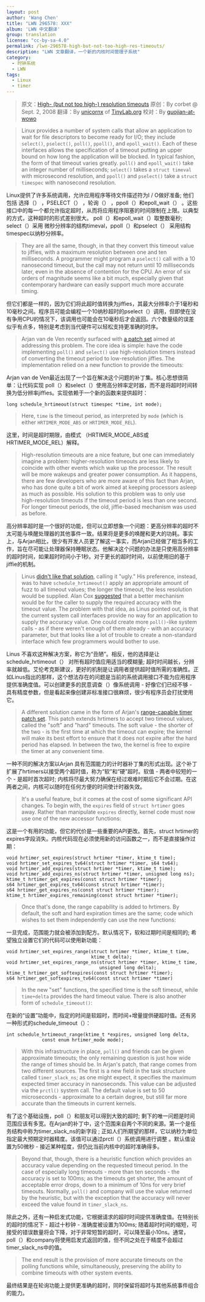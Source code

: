 ```yaml
---
layout: post
author: 'Wang Chen'
title: "LWN 296578: XXX"
album: 'LWN 中文翻译'
group: translation
license: "cc-by-sa-4.0"
permalink: /lwn-296578-high-but-not-too-high-res-timeouts/
description: "LWN 文章翻译，一个新的内核时间管理子系统"
category:
  - 时钟系统
  - LWN
tags:
  - Linux
  - timer
---
```


> 原文：[High- (but not too high-) resolution timeouts](https://lwn.net/Articles/296578/)
> 原创：By corbet @ Sept. 2, 2008
> 翻译：By [unicornx](https://github.com/unicornx) of [TinyLab.org][1]
> 校对：By [guojian-at-wowo](https://github.com/guojian-at-wowo)

> Linux provides a number of system calls that allow an application to wait for file descriptors to become ready for I/O; they include `select()`, `pselect()`, `poll()`, `ppoll()`, and `epoll_wait()`. Each of these interfaces allows the specification of a timeout putting an upper bound on how long the application will be blocked. In typical fashion, the form of that timeout varies greatly. `poll()` and `epoll_wait()` take an integer number of milliseconds; `select()` takes a `struct timeval` with microsecond resolution, and `ppoll()` and `pselect()` take a `struct timespec` with nanosecond resolution.

Linux提供了许多系统调用，允许应用程序等待文件描述符为I / O做好准备; 他们包括 选择（） ，PSELECT（） ，轮询（） ，ppoll（）和epoll_wait（） 。这些接口中的每一个都允许指定超时，从而将应用程序阻塞的时间限制在上限。以典型的方式，这种超时的形式差别很大。 poll（）和epoll_wait（）取整数毫秒; select（）采用 微秒分辨率的结构timeval，ppoll（）和pselect（） 采用结构timespec以纳秒分辨率。

> They are all the same, though, in that they convert this timeout value to jiffies, with a maximum resolution between one and ten milliseconds. A programmer might program a `pselect()` call with a 10 nanosecond timeout, but the call may not return until 10 milliseconds later, even in the absence of contention for the CPU. An error of six orders of magnitude seems like a bit much, especially given that contemporary hardware can easily support much more accurate timing.

但它们都是一样的，因为它们将此超时值转换为jiffies，其最大分辨率介于1毫秒和10毫秒之间。程序员可能会编程一个10纳秒超时的pselect（）调用，但即使在没有争用CPU的情况下，该调用也可能会在10毫秒后才会返回。六个数量级的误差似乎有点多，特别是考虑到当代硬件可以轻松支持更准确的时序。

> Arjan van de Ven recently surfaced with [a patch set](http://lwn.net/Articles/296398/) aimed at addressing this problem. The core idea is simple: have the code implementing `poll()` and `select()` use high-resolution timers instead of converting the timeout period to low-resolution jiffies. The implementation relied on a new function to provide the timeouts:

Arjan van de Ven最近出现了一个旨在解决这个问题的补丁集。核心思想很简单：让代码实现 poll（）和select（）使用高分辨率定时器，而不是将超时时间转换为低分辨率jiffies。实现依赖于一个新的函数来提供超时：

    long schedule_hrtimeout(struct timespec *time, int mode);

> Here, `time` is the timeout period, as interpreted by `mode` (which is either `HRTIMER_MODE_ABS` or `HRTIMER_MODE_REL`).

这里，时间是超时期限，由模式 （HRTIMER_MODE_ABS或HRTIMER_MODE_REL）解释。

> High-resolution timeouts are a nice feature, but one can immediately imagine a problem: higher-resolution timeouts are less likely to coincide with other events which wake up the processor. The result will be more wakeups and greater power consumption. As it happens, there are few developers who are more aware of this fact than Arjan, who has done quite a bit of work aimed at keeping processors asleep as much as possible. His solution to this problem was to only use high-resolution timeouts if the timeout period is less than one second. For longer timeout periods, the old, jiffie-based mechanism was used as before.

高分辨率超时是一个很好的功能，但可以立即想象一个问题：更高分辨率的超时不太可能与唤醒处理器的其他事件一致。结果将是更多的唤醒和更大的功耗。事实上，与Arjan相比，很少有开发人员更了解这一事实，而Arjan已经做了相当多的工作，旨在尽可能让处理器保持睡眠状态。他解决这个问题的办法是只使用高分辨率的超时时间，如果超时时间小于1秒。对于更长的超时时间，以前使用旧的基于jiffie的机制。

> Linus [didn't like that solution](https://lwn.net/Articles/296581/), calling it "ugly." His preference, instead, was to have `schedule_hrtimeout()` apply an appropriate amount of fuzz to all timeout values; the longer the timeout, the less resolution would be supplied. Alan Cox [suggested](https://lwn.net/Articles/296585/) that a better mechanism would be for the caller to supply the required accuracy with the timeout value. The problem with that idea, as Linus pointed out, is that the current system call interfaces provide no way for an application to supply the accuracy value. One could create more `poll()`-like system calls - as if there weren't enough of them already - with an accuracy parameter, but that looks like a lot of trouble to create a non-standard interface which few programmers would bother to use.

Linus 不喜欢这种解决方案，称它为“丑陋”。相反，他的选择是让schedule_hrtimeout（） 对所有超时值应用适当的模糊量; 超时时间越长，分辨率就越低。艾伦考克斯建议，更好的机制是让调用者提供超时值所需的准确性。正如Linus指出的那样，这个想法存在的问题是当前的系统调用接口不能为应用程序提供准确度值。可以创建更多的民意调查（）像系统调用 - 好像它们已经不够 - 具有精度参数，但是看起来像创建非标准接口很麻烦，很少有程序员会打扰使用它。

> A different solution came in the form of Arjan's [range-capable timer patch set](http://lwn.net/Articles/296548/). This patch extends hrtimers to accept two timeout values, called the "soft" and "hard" timeouts. The soft value - the shorter of the two - is the first time at which the timeout can expire; the kernel will make its best effort to ensure that it does not expire after the hard period has elapsed. In between the two, the kernel is free to expire the timer at any convenient time.

一种不同的解决方案以Arjan 具有范围能力的计时器补丁集的形式出现。这个补丁扩展了hrtimers以接受两个超时值，称为“软”和“硬”超时。软值 - 两者中较短的一个 - 是超时首次超时; 内核将尽最大努力确保在经过艰难时期后它不会过期。在这两者之间，内核可以随时在任何方便的时间使计时器失效。

> It's a useful feature, but it comes at the cost of some significant API changes. To begin with, the `expires` field of `struct hrtimer` goes away. Rather than manipulate `expires` directly, kernel code must now use one of the new accessor functions:

这是一个有用的功能，但它的代价是一些重要的API更改。首先，struct hrtimer的expires字段消失。内核代码现在必须使用新的访问函数之一，而不是直接操作过期：

    void hrtimer_set_expires(struct hrtimer *timer, ktime_t time);
    void hrtimer_set_expires_tv64(struct hrtimer *timer, s64 tv64);
    void hrtimer_add_expires(struct hrtimer *timer, ktime_t time);
    void hrtimer_add_expires_ns(struct hrtimer *timer, unsigned long ns);
    ktime_t hrtimer_get_expires(const struct hrtimer *timer);
    s64 hrtimer_get_expires_tv64(const struct hrtimer *timer);
    s64 hrtimer_get_expires_ns(const struct hrtimer *timer);
    ktime_t hrtimer_expires_remaining(const struct hrtimer *timer);

> Once that's done, the range capability is added to hrtimers. By default, the soft and hard expiration times are the same; code which wishes to set them independently can use the new functions:

一旦完成，范围能力就会被添加到配方。默认情况下，软和过期时间是相同的; 希望独立设置它们的代码可以使用新功能：

    void hrtimer_set_expires_range(struct hrtimer *timer, ktime_t time, 
                                   ktime_t delta);
    void hrtimer_set_expires_range_ns(struct hrtimer *timer, ktime_t time,
                                      unsigned long delta);
    ktime_t hrtimer_get_softexpires(const struct hrtimer *timer);
    s64 hrtimer_get_softexpires_tv64(const struct hrtimer *timer)

> In the new "set" functions, the specified time is the soft timeout, while `time+delta` provides the hard timeout value. There is also another form of `schedule_timeout()`:

在新的“设置”功能中，指定的时间是软超时，而时间+增量提供硬超时值。还有另一种形式的schedule_timeout（）：

    int schedule_hrtimeout_range(ktime_t *expires, unsigned long delta,
				 const enum hrtimer_mode mode);

> With this infrastructure in place, `poll()` and friends can be given approximate timeouts; the only remaining question is just how wide the range of times should be. In Arjan's patch, that range comes from two different sources. The first is a new field in the task structure called `timer_slack_ns`; as one might expect, it specifies the maximum expected timer accuracy in nanoseconds. This value can be adjusted via the `prctl()` system call. The default value is set to 50 microseconds - approximate to a certain degree, but still far more accurate than the timeouts in current kernels.

有了这个基础设施，poll（）和朋友可以得到大致的超时; 剩下的唯一问题是时间范围应该有多宽。在Arjan的补丁中，这个范围来自两个不同的来源。第一个是任务结构中称为timer_slack_ns的新字段 ; 正如人们所期望的那样，它以纳秒为单位指定最大预期定时器精度。该值可以通过prctl（）系统调用进行调整 。默认值设置为50微秒 - 接近某种程度，但仍比当前内核中的超时准确得多。

> Beyond that, though, there is a heuristic function which provides an accuracy value depending on the requested timeout period. In the case of especially long timeouts - more than ten seconds - the accuracy is set to 100ms; as the timeouts get shorter, the amount of acceptable error drops, down to a minimum of 10ns for very brief timeouts. Normally, `poll()` and company will use the value returned by the heuristic, but with the exception that the accuracy will never exceed the value found in `timer_slack_ns`.

除此之外，还有一种启发式功能，它根据请求的超时时间提供准确度值。在特别长的超时的情况下 - 超过十秒钟 - 准确度被设置为100ms; 随着超时时间的缩短，可接受的错误数量将会下降，对于非常短暂的超时，可以降至最小10ns。通常， poll（）和company将使用启发式返回的值，但不同之处在于精度不会超过timer_slack_ns中的值。

> The end result is the provision of more accurate timeouts on the polling functions while, simultaneously, preserving the ability to combine timeouts with other system events.

最终结果是在轮询功能上提供更准确的超时，同时保留将超时与其他系统事件组合的能力。

[1]: http://tinylab.org
